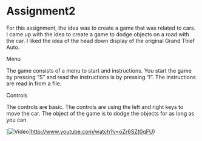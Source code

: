 # Assignment2


For this assignment, the idea was to create a game that was related to cars. I came up with the idea to create a game to dodge objects on a road with the car. I liked the idea of the head down display of the original Grand Thief Auto. 

Menu

The game consists of a menu to start and instructions. You start the game by pressing “S” and read the instructions is by pressing “I”. The instructions are read in from a file. 

Controls

The controls are basic. The controls are using the left and right keys to move the car. The object of the game is to dodge the objects for as long as you can. 

[![Video](http://img.youtube.com/vi/oZr6SZt0qFU0.jpg)]http://www.youtube.com/watch?v=oZr6SZt0qFU)


